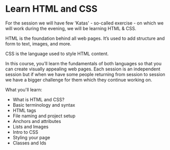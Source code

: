 # Learn HTML and CSS

For the session we will have few 'Katas' - so-called exercise - on which we will work during the evening, we will be learning HTML & CSS. 

HTML is the foundation behind all web pages. It’s used to add structure and form to text, images, and more. 

CSS is the language used to style HTML content. 

In this course, you’ll learn the fundamentals of both languages so that you can create visually appealing web pages. Each session is an independent session but if when we have some people returning from session to session we have a bigger challenge for them which they continue working on.

What you'll learn:

- What is HTML and CSS?
- Basic terminology and syntax
- HTML tags
- File naming and project setup
- Anchors and attributes
- Lists and Images
- Intro to CSS
- Styling your page
- Classes and Ids
